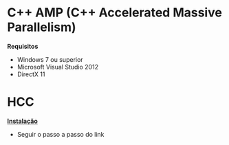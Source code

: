 # C++ AMP (C++ Accelerated Massive Parallelism)

**Requisitos**
- Windows 7 ou superior
- Microsoft Visual Studio 2012
- DirectX 11
 

# HCC

**[Instalação](https://github.com/RadeonOpenCompute/hcc)**
- Seguir o passo a passo do link

